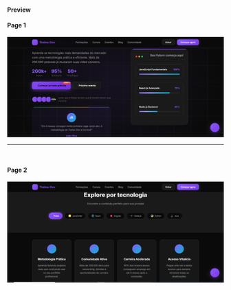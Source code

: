 #### Preview

#### Page 1
<img src="./preview/1-1-home.png" alt="">

<hr> <br>

#### Page 2
<img src="./preview/2-tecnologias.png" alt="">